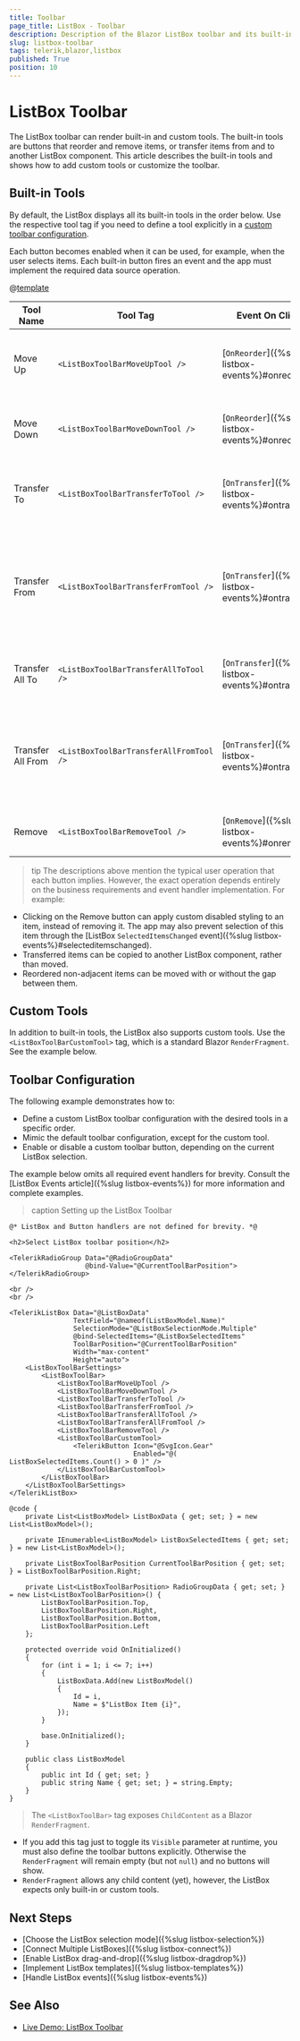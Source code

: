 ```yaml
---
title: Toolbar
page_title: ListBox - Toolbar
description: Description of the Blazor ListBox toolbar and its built-in buttons.
slug: listbox-toolbar
tags: telerik,blazor,listbox
published: True
position: 10
---
```


# ListBox Toolbar

The ListBox toolbar can render built-in and custom tools. The built-in tools are buttons that reorder and remove items, or transfer items from and to another ListBox component. This article describes the built-in tools and shows how to add custom tools or customize the toolbar.


## Built-in Tools

By default, the ListBox displays all its built-in tools in the order below. Use the respective tool tag if you need to define a tool explicitly in a [custom toolbar configuration](#toolbar-configuration).

Each button becomes enabled when it can be used, for example, when the user selects items. Each built-in button fires an event and the app must implement the required data source operation.

@[template](/_contentTemplates/common/parameters-table-styles.md#table-layout)

| Tool Name | Tool Tag | Event On Click | Description |
| --- | --- | --- | --- |
| Move Up | `<ListBoxToolBarMoveUpTool />` | [`OnReorder`]({%slug listbox-events%}#onreorder) | Moves the selected item(s) down by one position. |
| Move Down | `<ListBoxToolBarMoveDownTool />` | [`OnReorder`]({%slug listbox-events%}#onreorder) | Moves the selected items up by one position. |
| Transfer To | `<ListBoxToolBarTransferToTool />` | [`OnTransfer`]({%slug listbox-events%}#ontransfer) | Moves the selected items to a connected ListBox component. |
| Transfer From | `<ListBoxToolBarTransferFromTool />` | [`OnTransfer`]({%slug listbox-events%}#ontransfer) | Moves the selected items from a connected ListBox component to the current one. |
| Transfer All To | `<ListBoxToolBarTransferAllToTool />` | [`OnTransfer`]({%slug listbox-events%}#ontransfer) | Moves all items to a connected ListBox component. |
| Transfer All From | `<ListBoxToolBarTransferAllFromTool />` | [`OnTransfer`]({%slug listbox-events%}#ontransfer) | Moves all items from the connected ListBox component to the current one. |
| Remove | `<ListBoxToolBarRemoveTool />` | [`OnRemove`]({%slug listbox-events%}#onremove) | Removes the selected item(s). |

>tip The descriptions above mention the typical user operation that each button implies. However, the exact operation depends entirely on the business requirements and event handler implementation. For example:
>
* Clicking on the Remove button can apply custom disabled styling to an item, instead of removing it. The app may also prevent selection of this item through the [ListBox `SelectedItemsChanged` event]({%slug listbox-events%}#selecteditemschanged).
* Transferred items can be copied to another ListBox component, rather than moved.
* Reordered non-adjacent items can be moved with or without the gap between them.


## Custom Tools

In addition to built-in tools, the ListBox also supports custom tools. Use the `<ListBoxToolBarCustomTool>` tag, which is a standard Blazor `RenderFragment`. See the example below.


## Toolbar Configuration

The following example demonstrates how to:

* Define a custom ListBox toolbar configuration with the desired tools in a specific order.
* Mimic the default toolbar configuration, except for the custom tool.
* Enable or disable a custom toolbar button, depending on the current ListBox selection.

The example below omits all required event handlers for brevity. Consult the [ListBox Events article]({%slug listbox-events%}) for more information and complete examples.

>caption Setting up the ListBox Toolbar

````CSHTML
@* ListBox and Button handlers are not defined for brevity. *@

<h2>Select ListBox toolbar position</h2>

<TelerikRadioGroup Data="@RadioGroupData"
                   @bind-Value="@CurrentToolBarPosition">
</TelerikRadioGroup>

<br />
<br />

<TelerikListBox Data="@ListBoxData"
                TextField="@nameof(ListBoxModel.Name)"
                SelectionMode="@ListBoxSelectionMode.Multiple"
                @bind-SelectedItems="@ListBoxSelectedItems"
                ToolBarPosition="@CurrentToolBarPosition"
                Width="max-content"
                Height="auto">
    <ListBoxToolBarSettings>
        <ListBoxToolBar>
            <ListBoxToolBarMoveUpTool />
            <ListBoxToolBarMoveDownTool />
            <ListBoxToolBarTransferToTool />
            <ListBoxToolBarTransferFromTool />
            <ListBoxToolBarTransferAllToTool />
            <ListBoxToolBarTransferAllFromTool />
            <ListBoxToolBarRemoveTool />
            <ListBoxToolBarCustomTool>
                <TelerikButton Icon="@SvgIcon.Gear"
                               Enabled="@( ListBoxSelectedItems.Count() > 0 )" />
            </ListBoxToolBarCustomTool>
        </ListBoxToolBar>
    </ListBoxToolBarSettings>
</TelerikListBox>

@code {
    private List<ListBoxModel> ListBoxData { get; set; } = new List<ListBoxModel>();

    private IEnumerable<ListBoxModel> ListBoxSelectedItems { get; set; } = new List<ListBoxModel>();

    private ListBoxToolBarPosition CurrentToolBarPosition { get; set; } = ListBoxToolBarPosition.Right;

    private List<ListBoxToolBarPosition> RadioGroupData { get; set; } = new List<ListBoxToolBarPosition>() {
        ListBoxToolBarPosition.Top,
        ListBoxToolBarPosition.Right,
        ListBoxToolBarPosition.Bottom,
        ListBoxToolBarPosition.Left
    };

    protected override void OnInitialized()
    {
        for (int i = 1; i <= 7; i++)
        {
            ListBoxData.Add(new ListBoxModel()
            {
                Id = i,
                Name = $"ListBox Item {i}",
            });
        }

        base.OnInitialized();
    }

    public class ListBoxModel
    {
        public int Id { get; set; }
        public string Name { get; set; } = string.Empty;
    }
}
````

> The `<ListBoxToolBar>` tag exposes `ChildContent` as a Blazor `RenderFragment`.
>
* If you add this tag just to toggle its `Visible` parameter at runtime, you must also define the toolbar buttons explicitly. Otherwise the `RenderFragment` will remain empty (but not `null`) and no buttons will show.
* `RenderFragment` allows any child content (yet), however, the ListBox expects only built-in or custom tools.


## Next Steps

* [Choose the ListBox selection mode]({%slug listbox-selection%})
* [Connect Multiple ListBoxes]({%slug listbox-connect%})
* [Enable ListBox drag-and-drop]({%slug listbox-dragdrop%})
* [Implement ListBox templates]({%slug listbox-templates%})
* [Handle ListBox events]({%slug listbox-events%})

## See Also

* [Live Demo: ListBox Toolbar](https://demos.telerik.com/blazor-ui/listbox/toolbar)
